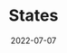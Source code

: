 ---
layout:         page
title:          States
published:      true
date:           2022-07-07
modified:   	2022-07-07
order:          /bullet-chart/options/states
---